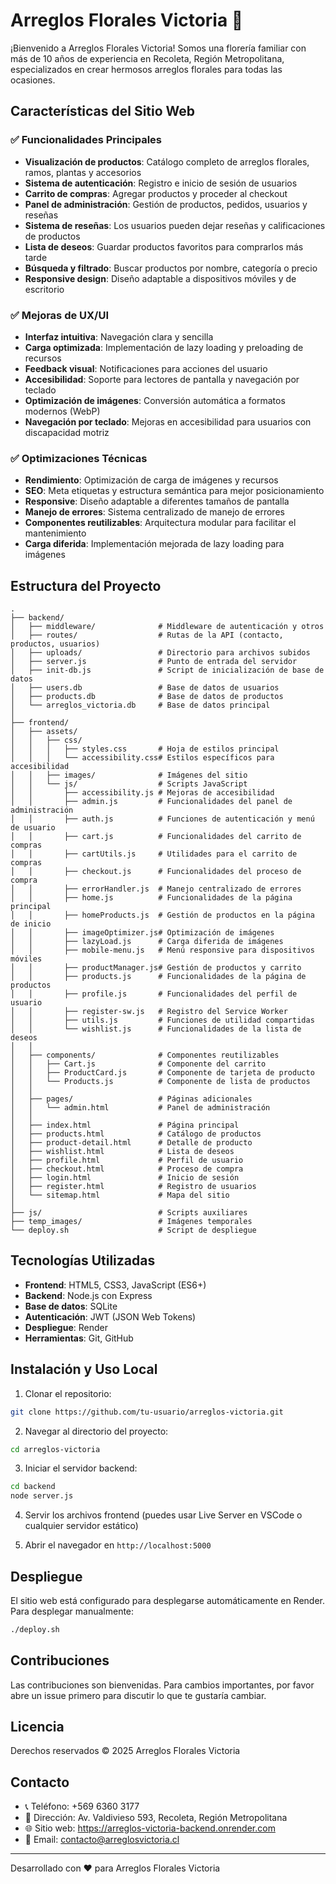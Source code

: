 # Arreglos Florales Victoria 🌹

¡Bienvenido a Arreglos Florales Victoria! Somos una florería familiar con más de 10 años de experiencia en Recoleta, Región Metropolitana, especializados en crear hermosos arreglos florales para todas las ocasiones.

## Características del Sitio Web

### ✅ Funcionalidades Principales

- **Visualización de productos**: Catálogo completo de arreglos florales, ramos, plantas y accesorios
- **Sistema de autenticación**: Registro e inicio de sesión de usuarios
- **Carrito de compras**: Agregar productos y proceder al checkout
- **Panel de administración**: Gestión de productos, pedidos, usuarios y reseñas
- **Sistema de reseñas**: Los usuarios pueden dejar reseñas y calificaciones de productos
- **Lista de deseos**: Guardar productos favoritos para comprarlos más tarde
- **Búsqueda y filtrado**: Buscar productos por nombre, categoría o precio
- **Responsive design**: Diseño adaptable a dispositivos móviles y de escritorio

### ✅ Mejoras de UX/UI

- **Interfaz intuitiva**: Navegación clara y sencilla
- **Carga optimizada**: Implementación de lazy loading y preloading de recursos
- **Feedback visual**: Notificaciones para acciones del usuario
- **Accesibilidad**: Soporte para lectores de pantalla y navegación por teclado
- **Optimización de imágenes**: Conversión automática a formatos modernos (WebP)
- **Navegación por teclado**: Mejoras en accesibilidad para usuarios con discapacidad motriz

### ✅ Optimizaciones Técnicas

- **Rendimiento**: Optimización de carga de imágenes y recursos
- **SEO**: Meta etiquetas y estructura semántica para mejor posicionamiento
- **Responsive**: Diseño adaptable a diferentes tamaños de pantalla
- **Manejo de errores**: Sistema centralizado de manejo de errores
- **Componentes reutilizables**: Arquitectura modular para facilitar el mantenimiento
- **Carga diferida**: Implementación mejorada de lazy loading para imágenes

## Estructura del Proyecto

```
.
├── backend/
│   ├── middleware/              # Middleware de autenticación y otros
│   ├── routes/                  # Rutas de la API (contacto, productos, usuarios)
│   ├── uploads/                 # Directorio para archivos subidos
│   ├── server.js                # Punto de entrada del servidor
│   ├── init-db.js               # Script de inicialización de base de datos
│   ├── users.db                 # Base de datos de usuarios
│   ├── products.db              # Base de datos de productos
│   └── arreglos_victoria.db     # Base de datos principal
│
├── frontend/
│   ├── assets/
│   │   ├── css/
│   │   │   ├── styles.css       # Hoja de estilos principal
│   │   │   └── accessibility.css# Estilos específicos para accesibilidad
│   │   ├── images/              # Imágenes del sitio
│   │   └── js/                  # Scripts JavaScript
│   │       ├── accessibility.js # Mejoras de accesibilidad
│   │       ├── admin.js         # Funcionalidades del panel de administración
│   │       ├── auth.js          # Funciones de autenticación y menú de usuario
│   │       ├── cart.js          # Funcionalidades del carrito de compras
│   │       ├── cartUtils.js     # Utilidades para el carrito de compras
│   │       ├── checkout.js      # Funcionalidades del proceso de compra
│   │       ├── errorHandler.js  # Manejo centralizado de errores
│   │       ├── home.js          # Funcionalidades de la página principal
│   │       ├── homeProducts.js  # Gestión de productos en la página de inicio
│   │       ├── imageOptimizer.js# Optimización de imágenes
│   │       ├── lazyLoad.js      # Carga diferida de imágenes
│   │       ├── mobile-menu.js   # Menú responsive para dispositivos móviles
│   │       ├── productManager.js# Gestión de productos y carrito
│   │       ├── products.js      # Funcionalidades de la página de productos
│   │       ├── profile.js       # Funcionalidades del perfil de usuario
│   │       ├── register-sw.js   # Registro del Service Worker
│   │       ├── utils.js         # Funciones de utilidad compartidas
│   │       └── wishlist.js      # Funcionalidades de la lista de deseos
│   │
│   ├── components/              # Componentes reutilizables
│   │   ├── Cart.js              # Componente del carrito
│   │   ├── ProductCard.js       # Componente de tarjeta de producto
│   │   └── Products.js          # Componente de lista de productos
│   │
│   ├── pages/                   # Páginas adicionales
│   │   └── admin.html           # Panel de administración
│   │
│   ├── index.html               # Página principal
│   ├── products.html            # Catálogo de productos
│   ├── product-detail.html      # Detalle de producto
│   ├── wishlist.html            # Lista de deseos
│   ├── profile.html             # Perfil de usuario
│   ├── checkout.html            # Proceso de compra
│   ├── login.html               # Inicio de sesión
│   ├── register.html            # Registro de usuarios
│   └── sitemap.html             # Mapa del sitio
│
├── js/                          # Scripts auxiliares
├── temp_images/                 # Imágenes temporales
└── deploy.sh                    # Script de despliegue

```

## Tecnologías Utilizadas

- **Frontend**: HTML5, CSS3, JavaScript (ES6+)
- **Backend**: Node.js con Express
- **Base de datos**: SQLite
- **Autenticación**: JWT (JSON Web Tokens)
- **Despliegue**: Render
- **Herramientas**: Git, GitHub

## Instalación y Uso Local

1. Clonar el repositorio:
```bash
git clone https://github.com/tu-usuario/arreglos-victoria.git
```

2. Navegar al directorio del proyecto:
```bash
cd arreglos-victoria
```

3. Iniciar el servidor backend:
```bash
cd backend
node server.js
```

4. Servir los archivos frontend (puedes usar Live Server en VSCode o cualquier servidor estático)

5. Abrir el navegador en `http://localhost:5000`

## Despliegue

El sitio web está configurado para desplegarse automáticamente en Render. Para desplegar manualmente:

```bash
./deploy.sh
```

## Contribuciones

Las contribuciones son bienvenidas. Para cambios importantes, por favor abre un issue primero para discutir lo que te gustaría cambiar.

## Licencia

Derechos reservados © 2025 Arreglos Florales Victoria

## Contacto

- 📞 Teléfono: +569 6360 3177
- 📍 Dirección: Av. Valdivieso 593, Recoleta, Región Metropolitana
- 🌐 Sitio web: https://arreglos-victoria-backend.onrender.com
- 📧 Email: contacto@arreglosvictoria.cl

---

Desarrollado con ❤️ para Arreglos Florales Victoria